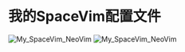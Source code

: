 # 我的SpaceVim配置文件

![My_SpaceVim_NeoVim](https://weibo-jianjun.oss-cn-shanghai.aliyuncs.com/article_img/My_SpaceVim_NeoVim.png "markdown")
![My_SpaceVim_NeoVim](https://weibo-jianjun.oss-cn-shanghai.aliyuncs.com/article_img/My_SpaceVim_NeoVim_2.png "markdown")
